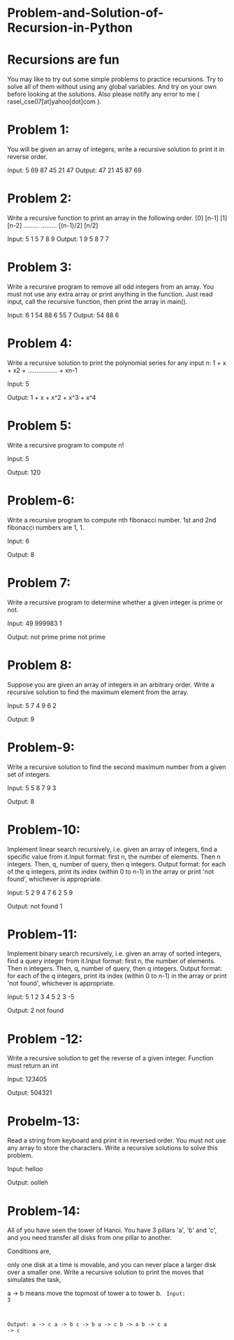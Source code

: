 # Problem-and-Solution-of-Recursion-in-Python

# Recursions are fun

You may like to try out some simple problems to practice recursions. Try to solve all of them without using any global variables. And try on your own before looking at the solutions. Also please notify any error to me ( rasel_cse07[at]yahoo[dot]com ).

# Problem 1:

You will be given an array of integers, write a recursive solution to print it in reverse order.


Input:
5
69 87 45 21 47
Output:
47 21 45 87 69

# Problem 2:

Write a recursive function to print an array in the following order.
[0] [n-1]
[1] [n-2]
.........
.........
[(n-1)/2] [n/2]


Input:
5
1 5 7 8 9
Output:
1 9
5 8
7 7

# Problem 3:

Write a recursive program to remove all odd integers from an array. You must not use any extra array or print anything in the function. Just read input, call the recursive function, then print the array in main().


Input:
6
1 54 88 6 55 7
Output:
54 88 6

# Problem 4:

Write a recursive solution to print the polynomial series for any input n:
1 + x + x2 + ................. + xn-1


Input:
5

Output:
1 + x + x^2 + x^3 + x^4



# Problem 5:

Write a recursive program to compute n!


Input:
5

Output:
120


# Problem-6:

Write a recursive program to compute nth fibonacci number. 1st and 2nd fibonacci numbers are 1, 1.

Input:
6

Output:
8



# Problem 7:

Write a recursive program to determine whether a given integer is prime or not.


Input:
49
999983
1

Output:
not prime
prime
not prime


# Problem 8:

Suppose you are given an array of integers in an arbitrary order. Write a recursive solution to find the maximum element from the array.


Input:
5
7 4 9 6 2

Output:
9


# Problem-9:

Write a recursive solution to find the second maximum number from a given set of integers.

Input:
5
5 8 7 9 3

Output:
8


# Problem-10:

Implement linear search recursively, i.e. given an array of integers, find a specific value from it.Input format: first n, the number of elements. 
Then n integers. Then, q, number of query, then q integers. Output format: for each of the q integers, print its index (within 0 to n-1) in the array or print 'not found', whichever is appropriate.

Input:
5
2 9 4 7 6
2
5 9

Output:
not found
1

# Problem-11:

Implement binary search recursively, i.e. given an array of sorted integers, find a query integer from it.Input format: first n, the number of elements. Then n integers. Then, q, number of query, then q integers. Output format: for each of the q integers, print its index (within 0 to n-1) 
in the array or print 'not found', whichever is appropriate.

Input:
5
1 2 3 4 5
2
3 -5

Output:
2
not found

# Problem -12:

Write a recursive solution to get the reverse of a given integer. Function must return an int


Input:
123405

Output:
504321

# Probelm-13:

Read a string from keyboard and print it in reversed order. You must not use any array to store the characters. Write a recursive solutions to solve this problem.

Input:
helloo

Output:
oolleh

# Problem-14:

All of you have seen the tower of Hanoi. You have 3 pillars 'a', 'b' and 'c', and you need transfer all 
disks from one pillar to another. 

Conditions are, 

only one disk at a time is movable, and you can never place a 
larger disk over a smaller one. 
Write a recursive solution to print the moves that simulates the task,

a -> b means move the topmost of tower a to tower b.
<code>
Input:
3

Output:
a -> c
a -> b
c -> b
a -> c
b -> a
b -> c
a -> c
</code>

